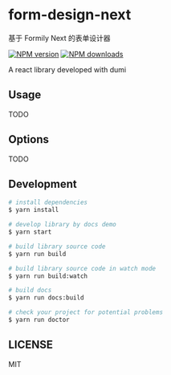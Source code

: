 # form-design-next

基于 Formily Next 的表单设计器

[![NPM version](https://img.shields.io/npm/v/form-demo.svg?style=flat)](https://npmjs.org/package/form-demo)
[![NPM downloads](http://img.shields.io/npm/dm/form-demo.svg?style=flat)](https://npmjs.org/package/form-demo)

A react library developed with dumi

## Usage

TODO

## Options

TODO

## Development

```bash
# install dependencies
$ yarn install

# develop library by docs demo
$ yarn start

# build library source code
$ yarn run build

# build library source code in watch mode
$ yarn run build:watch

# build docs
$ yarn run docs:build

# check your project for potential problems
$ yarn run doctor
```

## LICENSE

MIT
